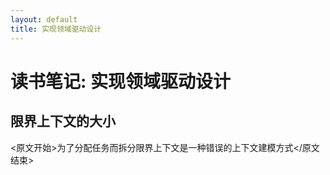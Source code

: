 ```yaml
---
layout: default
title: 实现领域驱动设计
---
```


# 读书笔记: 实现领域驱动设计


## 限界上下文的大小

<原文开始>为了分配任务而拆分限界上下文是一种错误的上下文建模方式</原文结束>